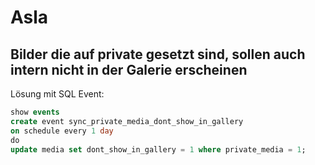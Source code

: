 # Asla

## Bilder die auf private gesetzt sind, sollen auch intern nicht in der Galerie erscheinen

Lösung mit SQL Event:

```sql
show events
create event sync_private_media_dont_show_in_gallery
on schedule every 1 day
do
update media set dont_show_in_gallery = 1 where private_media = 1;
```
